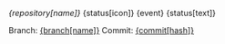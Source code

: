 *{repository[name]}*
{status[icon]} {event} {status[text]}

Branch: [{branch[name]}]({branch[url]})
Commit: [{commit[hash]}]({commit[url]})
